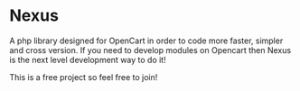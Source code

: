# Nexus
A php library designed for OpenCart in order to code more faster, simpler and cross version.
If you need to develop modules on Opencart then Nexus is the next level development way to do it!

This is a free project so feel free to join!
